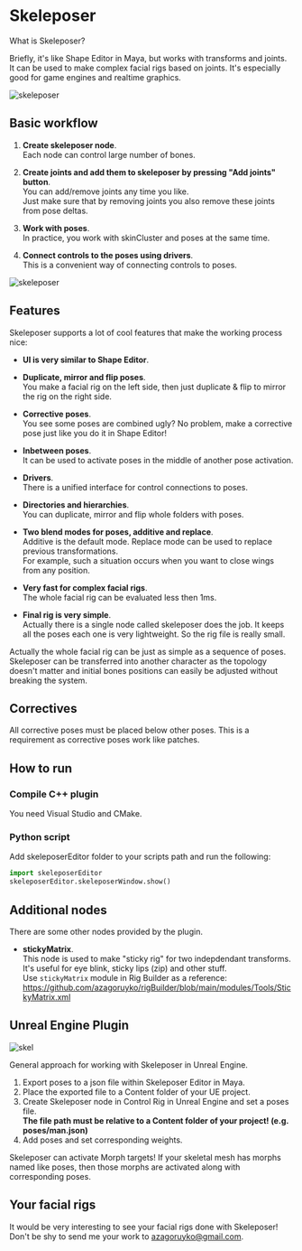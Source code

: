 # Skeleposer

What is Skeleposer? <br>

Briefly, it's like Shape Editor in Maya, but works with transforms and joints. It can be used to make complex facial rigs based on joints. It's especially good for game engines and realtime graphics. 

![skeleposer](https://user-images.githubusercontent.com/9614751/159117355-97a65688-4baf-4f32-99bb-5f8c5d48d9cf.png)

## Basic workflow

1. **Create skeleposer node**.<br>
  Each node can control large number of bones.
  
3. **Create joints and add them to skeleposer by pressing "Add joints" button**.<br>
  You can add/remove joints any time you like.<br>
  Just make sure that by removing joints you also remove these joints from pose deltas.
  
4. **Work with poses**. <br>
  In practice, you work with skinCluster and poses at the same time.  
  
6. **Connect controls to the poses using drivers**.<br>
  This is a convenient way of connecting controls to poses.

![skeleposer](https://user-images.githubusercontent.com/9614751/159117978-d545a408-84db-451a-b8e4-73765b5ef404.gif)

## Features
Skeleposer supports a lot of cool features that make the working process nice:
* **UI is very similar to Shape Editor**.
* **Duplicate, mirror and flip poses**.<br>
  You make a facial rig on the left side, then just duplicate & flip to mirror the rig on the right side.
  
* **Corrective poses**.<br>
  You see some poses are combined ugly? No problem, make a corrective pose just like you do it in Shape Editor!
  
* **Inbetween poses**.<br>
  It can be used to activate poses in the middle of another pose activation.

* **Drivers**.<br>
  There is a unified interface for control connections to poses.
  
* **Directories and hierarchies**.<br>
  You can duplicate, mirror and flip whole folders with poses.
  
* **Two blend modes for poses, additive and replace**.<br>
  Additive is the default mode. Replace mode can be used to replace previous transformations. <br>
  For example, such a situation occurs when you want to close wings from any position.

* **Very fast for complex facial rigs**.<br> 
  The whole facial rig can be evaluated less then 1ms.

* **Final rig is very simple**.<br>
  Actually there is a single node called skeleposer does the job. It keeps all the poses each one is very lightweight. So the rig file is really small.

Actually the whole facial rig can be just as simple as a sequence of poses. <br>
Skeleposer can be transferred into another character as the topology doesn't matter and initial bones positions can easily be adjusted without breaking the system.

## Correctives
All corrective poses must be placed below other poses. This is a requirement as corrective poses work like patches.

## How to run
### Compile C++ plugin
You need Visual Studio and CMake.

### Python script
Add skeleposerEditor folder to your scripts path and run the following:

```python
import skeleposerEditor
skeleposerEditor.skeleposerWindow.show()  
```
## Additional nodes
There are some other nodes provided by the plugin. 
* **stickyMatrix**.<br>
  This node is used to make "sticky rig" for two indepdendant transforms. It's useful for eye blink, sticky lips (zip) and other stuff.<br>
  Use `stickyMatrix` module in Rig Builder as a reference: https://github.com/azagoruyko/rigBuilder/blob/main/modules/Tools/StickyMatrix.xml

## Unreal Engine Plugin

![skel](https://user-images.githubusercontent.com/9614751/211027037-a869ba58-f1bd-4b78-8d97-8d11f77689ca.PNG)

General approach for working with Skeleposer in Unreal Engine.
1. Export poses to a json file within Skeleposer Editor in Maya.
2. Place the exported file to a Content folder of your UE project.   
3. Create Skeleposer node in Control Rig in Unreal Engine and set a poses file.<br>
   **The file path must be relative to a Content folder of your project! (e.g. poses/man.json)**
4. Add poses and set corresponding weights.

Skeleposer can activate Morph targets!
If your skeletal mesh has morphs named like poses, then those morphs are activated along with corresponding poses. 

## Your facial rigs
It would be very interesting to see your facial rigs done with Skeleposer! Don't be shy to send me your work to azagoruyko@gmail.com.
